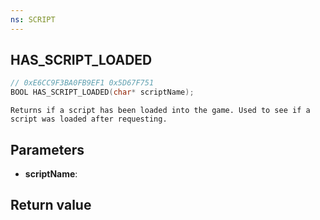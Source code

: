 ```yaml
---
ns: SCRIPT
---
```

## HAS_SCRIPT_LOADED

```c
// 0xE6CC9F3BA0FB9EF1 0x5D67F751
BOOL HAS_SCRIPT_LOADED(char* scriptName);
```

```
Returns if a script has been loaded into the game. Used to see if a script was loaded after requesting.
```

## Parameters
* **scriptName**: 

## Return value
